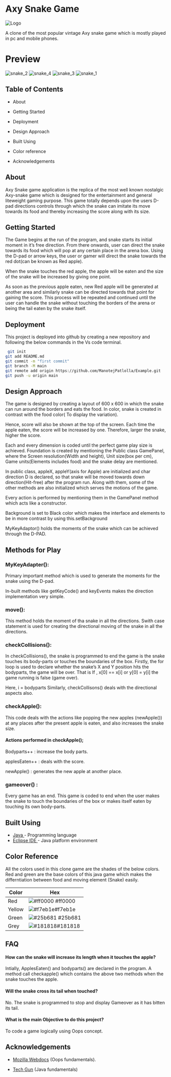 # Axy Snake Game
![Logo](https://encrypted-tbn0.gstatic.com/images?q=tbn:ANd9GcRneJ-ykE9L2KWZiZDcSODRWdYJN8gxET7Il1cgEF_Qz1bUQl-uSy6A6uP84077Ae8ezm3ChLo_GEQ&usqp=CAU&ec=48600113)

A clone of the most popular vintage Axy snake game which is mostly played in pc and mobile phones.

# Preview 

![snake_2](https://user-images.githubusercontent.com/113198704/234667400-5f2ca216-9ab2-426d-80b1-762b042a7f43.png)
![snake_4](https://user-images.githubusercontent.com/113198704/234667426-f22fe186-7385-4497-b873-8be035983f76.jpg)
![snake_3](https://user-images.githubusercontent.com/113198704/234667443-2bedc6c4-76b6-464e-a467-4a3a3469f4c0.png)
![snake_1](https://user-images.githubusercontent.com/113198704/234667496-41423abd-c68f-4bcc-93fa-e1419ec20bc6.png)







## Table of Contents

 - About
 - Getting Started
 - Deployment 
 
 - Design Approach
 - Built Using
 - Color reference
 

 - Acknowledgements


## About
Axy Snake game application is the replica of the most well known nostalgic Axy-snake game which is designed for the entertainment and general liteweight gaming purpose. This game totally depends upon the users D-pad directions controls through which the snake can imitate its move towards its food and thereby increasing the score along with its size.



## Getting Started
The Game begins at the run of the program, and snake starts its initial moment in it’s free direction. From there onwards, user can direct the snake towards its food which will pop at any certain place in the arena box. Using the D-pad or arrow keys, the user or gamer will direct the snake towards the red dot(can be known as Red apple).

When the snake touches the red apple, the apple will be eaten and the size of the snake will be increased by giving one point. 

 As soon as the previous apple eaten, new Red apple will be generated at another area and similarly snake can be directed towards that point for gaining the score. This process will be repeated and continued until the user can handle the snake without touching the borders of the arena or being the tail eaten by the snake itself.

## Deployment

This project is deployed into github by creating a new repository and following the below commands in the Vs code terminal.

```bash
 git init
git add README.md
git commit -m "first commit"
git branch -M main
git remote add origin https://github.com/ManotejPatlolla/Example.git
git push -u origin main
```

## Design Approach
The game is designed by creating a layout of 600 x 600 in which the snake can run around the borders and eats the food. In color, snake is created in contrast with the food color( To display the variation).

Hence, score will also be shown at the top of the screen. Each time the apple eaten, the score will be increased by one. Therefore, larger the snake, higher the score.

Each and every dimension is coded until the perfect game play size is achieved. Foundation is created by mentioning the Public class GamePanel, where the Screen resolution(Width and height), Unit size(box per cm), Game units(Elements includes food) and the snake delay are mentioned.

In public class, appleX, appleY(axis for Apple) are initialized and char direction D is declared, so that snake will be moved towards down direction(Hit-free) after the program run. Along with them, some of the other methods are also initialized which serves the motions of the game.

Every action is performed by mentioning them in the GamePanel method which acts like a constructor. 

Background is set to Black color which makes the interface and elements to be in more contrast by using this.setBackground 

MyKeyAdaptor() holds the moments of the snake which can be achieved through the D-PAD.

## Methods for Play

### MyKeyAdapter(): 
Primary important method which is used to generate the moments for the snake using the D-pad. 

In-built methods like getKeyCode() and keyEvents makes the direction implementation very simple.

### move(): 
This method holds the moment of tha snake in all the directions. Swith case statement is used for creating the directional moving of the snake in all the directions.

### checkCollisions(): 
In checkCollisions(), the snake is programmed to end the game is the snake touches its body-parts or touches the boundaries of the box. Firstly, the for loop is used to declare whether the snake’s X and Y position hits the bodyparts, the game will be over. That is If , x[0] == x[i] or y[0] = y[i] the game running is false (game over). 

Here, i = bodyparts
Similarly, checkCollisons() deals with the directional aspects also.

### checkApple(): 
This code deals with the actions like popping the new apples (newApple()) at any places after the present apple is eaten, and also increases the snake size.

#### Actions performed in checkApple();
Bodyparts++ : increase the body parts. 

applesEaten++ : deals with the score. 

newApple() : generates the new apple at another place.

### gameover() :
Every game has an end. This game is coded to end when the user makes the snake to touch the boundaries of the box or makes itself eaten by touching its own body-parts.


## Built Using
 - [ Java ](https://en.wikipedia.org/wiki/Java_(programming_language)) - Programming language
  - [ Eclipse IDE ](https://eclipseide.org/) - Java platform environment

  ## Color Reference
All the colors used in this clone game are the shades of the below colors. Red and green are the base colors of this java game which makes the differntiation between food and moving element (Snake) easily.

| Color             | Hex                                                                |
| ----------------- | ------------------------------------------------------------------ |
|Red | ![#ff0000 ](https://via.placeholder.com/10/ff0000?text=+) #ff0000  |
| Yellow| ![#f7eb1e](https://via.placeholder.com/10/f7eb1e?text=+)#f7eb1e |
|Green | ![#25b681 ](https://via.placeholder.com/10/25b681?text=+) #25b681  |
| Grey | ![#181818](https://via.placeholder.com/10/181818?text=+)#181818 |





## FAQ

#### How can the snake will increase its length when it touches the apple?

Intially, ApplesEaten() and bodyparts() are declared in the program. A method call checkapple() which contains the above two methods when the snake touches the apple.

#### Will the snake cross its tail when touched?
No. The snake is programmed to stop and display Gameover as it has bitten its tail.


#### What is the main Objective to do this project?
To code a game logically using Oops concept.




## Acknowledgements
 - [Mozilla Webdocs](https://developer.mozilla.org/en-US/) (Oops fundamentals).

 - [Tech Gun](https://www.youtube.com/@TechGun) (Java fundamentals)

